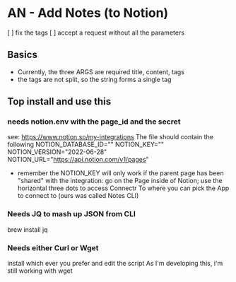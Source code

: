 # AN - Add Notes (to Notion)


[ ] fix the tags
[ ] accept a request without all the parameters


## Basics

- Currently, the three ARGS are required title, content, tags
- the tags are not split, so the string forms a single tag

## Top install and use this

### needs notion.env with the page_id and the secret
see: https://www.notion.so/my-integrations
The file should contain the following
	NOTION_DATABASE_ID=""
	NOTION_KEY=""
	NOTION_VERSION="2022-06-28"
	NOTION_URL="https://api.notion.com/v1/pages"
- remember the NOTION_KEY will only work if the parent page has been "shared" with the integration: go on the Page inside of Notion; use the horizontal three dots to access Connectr To where you can pick the App to connect to (ours was called Notes CLI)


### Needs JQ to mash up JSON from CLI
brew install jq

### Needs either Curl or Wget
install which ever you prefer and edit the script
As I'm developing this, i'm still working with wget
